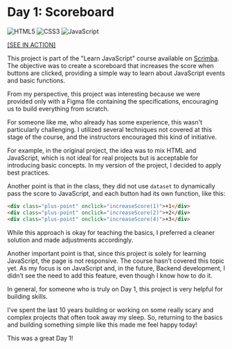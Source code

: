 # Day 1: Scoreboard

![HTML5](https://img.shields.io/badge/html5-%23E34F26.svg?style=for-the-badge&logo=html5&logoColor=white)
![CSS3](https://img.shields.io/badge/css3-%231572B6.svg?style=for-the-badge&logo=css3&logoColor=white)
![JavaScript](https://img.shields.io/badge/javascript-%23323330.svg?style=for-the-badge&logo=javascript&logoColor=%23F7DF1E)

[[SEE IN ACTION]](https://my-study-journal.vercel.app/day1-scoreboard)

This project is part of the "Learn JavaScript" course available on [Scrimba](https://v2.scrimba.com/). The objective was to create a scoreboard that increases the score when buttons are clicked, providing a simple way to learn about JavaScript events and basic functions.

From my perspective, this project was interesting because we were provided only with a Figma file containing the specifications, encouraging us to build everything from scratch.

For someone like me, who already has some experience, this wasn't particularly challenging. I utilized several techniques not covered at this stage of the course, and the instructors encouraged this kind of initiative.

For example, in the original project, the idea was to mix HTML and JavaScript, which is not ideal for real projects but is acceptable for introducing basic concepts. In my version of the project, I decided to apply best practices.

Another point is that in the class, they did not use `dataset` to dynamically pass the score to JavaScript, and each button had its own function, like this:

```html
<div class="plus-point" onclick="increaseScore(1)">+1</div>
<div class="plus-point" onclick="increaseScore(2)">+2</div>
<div class="plus-point" onclick="increaseScore(4)">+3</div>
```

While this approach is okay for teaching the basics, I preferred a cleaner solution and made adjustments accordingly.

Another important point is that, since this project is solely for learning JavaScript, the page is not responsive. The course hasn’t covered this topic yet. As my focus is on JavaScript and, in the future, Backend development, I didn’t see the need to add this feature, even though I know how to do it.

In general, for someone who is truly on Day 1, this project is very helpful for building skills.

I’ve spent the last 10 years building or working on some really scary and complex projects that often took away my sleep. So, returning to the basics and building something simple like this made me feel happy today!

This was a great Day 1!
